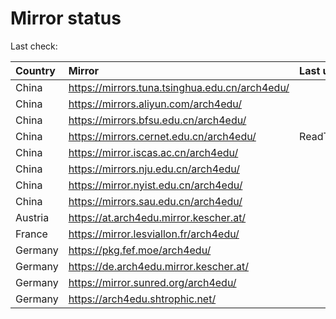 <script src="./time.js"></script>
# Mirror status
Last check: <script type="text/javascript">localize(1749925893.8399923);</script>

|Country|Mirror|Last update|
|:------|:-----|:----------|
|China|https://mirrors.tuna.tsinghua.edu.cn/arch4edu/|<script type="text/javascript">localize(1749884063);</script>|
|China|https://mirrors.aliyun.com/arch4edu/|<script type="text/javascript">localize(1749884063);</script>|
|China|https://mirrors.bfsu.edu.cn/arch4edu/|<script type="text/javascript">localize(1749884063);</script>|
|China|https://mirrors.cernet.edu.cn/arch4edu/|ReadTimeout|
|China|https://mirror.iscas.ac.cn/arch4edu/|<script type="text/javascript">localize(1749884063);</script>|
|China|https://mirrors.nju.edu.cn/arch4edu/|<script type="text/javascript">localize(1749797482);</script>|
|China|https://mirror.nyist.edu.cn/arch4edu/|<script type="text/javascript">localize(1749884063);</script>|
|China|https://mirrors.sau.edu.cn/arch4edu/|<script type="text/javascript">localize(1731653531);</script>|
|Austria|https://at.arch4edu.mirror.kescher.at/|<script type="text/javascript">localize(1749884063);</script>|
|France|https://mirror.lesviallon.fr/arch4edu/|<script type="text/javascript">localize(1749884063);</script>|
|Germany|https://pkg.fef.moe/arch4edu/|<script type="text/javascript">localize(1749884063);</script>|
|Germany|https://de.arch4edu.mirror.kescher.at/|<script type="text/javascript">localize(1749884063);</script>|
|Germany|https://mirror.sunred.org/arch4edu/|<script type="text/javascript">localize(1749884063);</script>|
|Germany|https://arch4edu.shtrophic.net/|<script type="text/javascript">localize(1749884063);</script>|

<script src="./tablefilter/tablefilter.js"></script>
<script src="./table.js"></script>